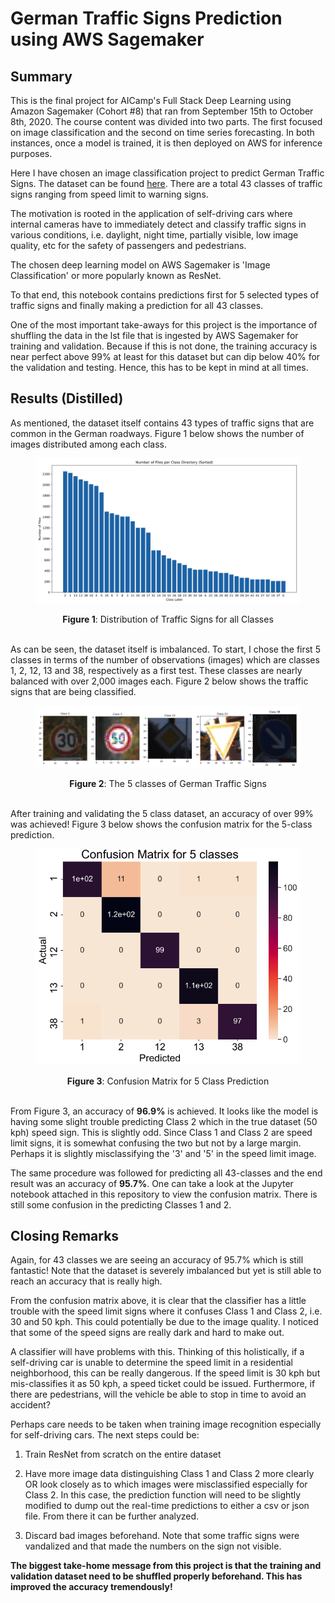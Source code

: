# German Traffic Signs Prediction using AWS Sagemaker

## Summary

This is the final project for AICamp's Full Stack Deep Learning using Amazon Sagemaker (Cohort #8) that ran from September 15th to October 8th, 2020. The course content was divided into two parts. The first focused on image classification and the second on time series forecasting. In both instances, once a model is trained, it is then deployed on AWS for inference purposes.

Here I have chosen an image classification project to predict German Traffic Signs. The dataset can be found [here](https://www.kaggle.com/meowmeowmeowmeowmeow/gtsrb-german-traffic-sign). There are a total 43 classes of traffic signs ranging from speed limit to warning signs.

The motivation is rooted in the application of self-driving cars where internal cameras have to immediately detect and classify traffic signs in various conditions, i.e. daylight, night time, partially visible, low image quality, etc for the safety of passengers and pedestrians.

The chosen deep learning model on AWS Sagemaker is 'Image Classification' or more popularly known as ResNet.

To that end, this notebook contains predictions first for 5 selected types of traffic signs and finally making a prediction for all 43 classes.

One of the most important take-aways for this project is the importance of shuffling the data in the lst file that is ingested by AWS Sagemaker for training and validation. Because if this is not done, the training accuracy is near perfect above 99% at least for this dataset but can dip below 40% for the validation and testing. Hence, this has to be kept in mind at all times.

## Results (Distilled)

As mentioned, the dataset itself contains 43 types of traffic signs that are common in the German roadways. Figure 1 below shows the number of images distributed among each class. 

<figure>
	<img src="./images/num_class_file_per_directory_sorted.png" alt="my alt text"/>
</figure>
<div align="center"><b>Figure 1</b>: Distribution of Traffic Signs for all Classes </div>
<br>

As can be seen, the dataset itself is imbalanced. To start, I chose the first 5 classes in terms of the number of observations (images) which are classes 1, 2, 12, 13 and 38, respectively as a first test. These classes are nearly balanced with over 2,000 images each. Figure 2 below shows the traffic signs that are being classified.

<figure>
	<img src="./images/traffic_signs_num_classes_05.png" alt="my alt text"/>
</figure>
<div align="center"><b>Figure 2</b>: The 5 classes of German Traffic Signs</div>
<br>

After training and validating the 5 class dataset, an accuracy of over 99% was achieved! Figure 3 below shows the confusion matrix for the 5-class prediction.

<figure>
	<img src="./images/confusion_matrix_5_classes.png" alt="my alt text" class="center">
</figure>
<div align="center"><b>Figure 3</b>: Confusion Matrix for 5 Class Prediction</div>
<br>

From Figure 3, an accuracy of **96.9%** is achieved. It looks like the model is having some slight trouble predicting Class 2 which in the true dataset (50 kph) speed sign. This is slightly odd. Since Class 1 and Class 2 are speed limit signs, it is somewhat confusing the two but not by a large margin. Perhaps it is slightly misclassifying the '3' and '5' in the speed limit image.

The same procedure was followed for predicting all 43-classes and the end result was an accuracy of **95.7%**. One can take a look at the Jupyter notebook attached in this repository to view the confusion matrix. There is still some confusion in the predicting Classes 1 and 2.

## Closing Remarks

Again, for 43 classes we are seeing an accuracy of 95.7% which is still fantastic! Note that the dataset is severely imbalanced but yet is still able to reach an accuracy that is really high.

From the confusion matrix above, it is clear that the classifier has a little trouble with the speed limit signs where it confuses Class 1 and Class 2, i.e. 30 and 50 kph. This could potentially be due to the image quality. I noticed that some of the speed signs are really dark and hard to make out.

A classifier will have problems with this. Thinking of this holistically, if a self-driving car is unable to determine the speed limit in a residential neighborhood, this can be really dangerous. If the speed limit is 30 kph but mis-classifies it as 50 kph, a speed ticket could be issued. Furthermore, if there are pedestrians, will the vehicle be able to stop in time to avoid an accident?

Perhaps care needs to be taken when training image recognition especially for self-driving cars. The next steps could be:

1. Train ResNet from scratch on the entire dataset


2. Have more image data distinguishing Class 1 and Class 2 more clearly OR look closely as to which images were misclassified especially for Class 2. In this case, the prediction function will need to be slightly modified to dump out the real-time predictions to either a csv or json file. From there it can be further analyzed.


3. Discard bad images beforehand. Note that some traffic signs were vandalized and that made the numbers on the sign not visible.


**The biggest take-home message from this project is that the training and validation dataset need to be shuffled properly beforehand. This has improved the accuracy tremendously!**